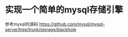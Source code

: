 # 实现一个简单的mysql存储引擎

参考mysql的源码
https://github.com/mysql/mysql-server/tree/trunk/storage/blackhole



